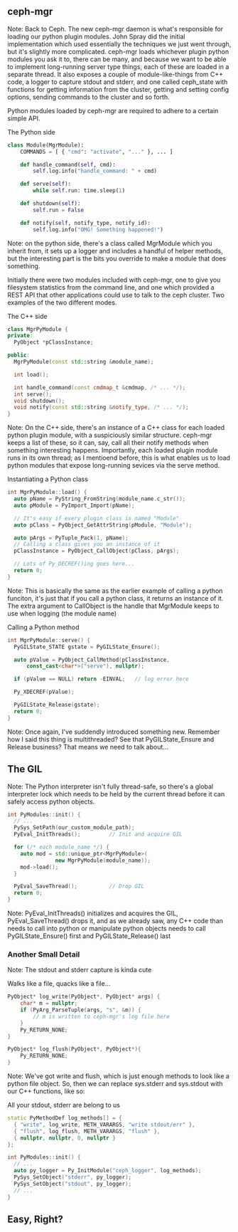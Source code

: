 ## ceph-mgr

Note: Back to Ceph.  The new ceph-mgr daemon is what's responsible for loading
our python plugin modules.  John Spray did the initial implementation which used
essentially the techniques we just went through, but it's slightly more complicated.
ceph-mgr loads whichever plugin python modules you ask it to, there can be many,
and because we want to be able to implement long-running server type things,
each of these are loaded in a separate thread.  It also exposes a couple of
module-like-things from C++ code, a logger to capture stdout and stderr, and one
called ceph_state with functions for getting information from the cluster, getting
and setting config options, sending commands to the cluster and so forth.

Python modules loaded by ceph-mgr are required to adhere to a certain simple API.


The Python side
```py
class Module(MgrModule):
    COMMANDS = [ { "cmd": "activate", "..." }, ... ]

    def handle_command(self, cmd):
        self.log.info("handle_command: " + cmd)

    def serve(self):
        while self.run: time.sleep(1)

    def shutdown(self):
        self.run = False

    def notify(self, notify_type, notify_id):
        self.log.info("OMG! Something happened!")
```

Note: on the python side, there's a class called MgrModule which you inherit from,
it sets up a logger and includes a handful of helper methods, but the interesting
part is the bits you override to make a module that does something.

Initially there were two modules included with ceph-mgr, one to give you filesystem
statistics from the command line, and one which provided a REST API that other
applications could use to talk to the ceph cluster.  Two examples of the two
different modes.


The C++ side
```c++
class MgrPyModule {
private:
  PyObject *pClassInstance;

public:
  MgrPyModule(const std::string &module_name);

  int load();

  int handle_command(const cmdmap_t &cmdmap, /* ... */);
  int serve();
  void shutdown();
  void notify(const std::string &notify_type, /* ... */);
}
```

Note: On the C++ side, there's an instance of a C++ class for each loaded python
plugin module, with a suspiciously similar structure.  ceph-mgr keeps a list of
these, so it can, say, call all their notify methods when something interesting
happens.  Importantly, each loaded plugin module runs in its own thread; as I
mentioend before, this is what enables us to load python modules that expose
long-running sevices via the serve method.


Instantiating a Python class
```c++
int MgrPyModule::load() {
  auto pName = PyString_FromString(module_name.c_str());
  auto pModule = PyImport_Import(pName);

  // It's easy if every plugin class is named "Module"
  auto pClass = PyObject_GetAttrString(pModule, "Module");

  auto pArgs = PyTuple_Pack(1, pName);
  // Calling a class gives you an instance of it
  pClassInstance = PyObject_CallObject(pClass, pArgs);

  // Lots of Py_DECREF()ing goes here...
  return 0;
}
```

Note: This is basically the same as the earlier example of calling a python
funciton, it's just that if you call a python class, it returns an instance
of it.  The extra argument to CallObject is the handle that MgrModule keeps to
use when logging (the module name)


Calling a Python method
```c++
int MgrPyModule::serve() {
  PyGILState_STATE gstate = PyGILState_Ensure();

  auto pValue = PyObject_CallMethod(pClassInstance,
      const_cast<char*>("serve"), nullptr);

  if (pValue == NULL) return -EINVAL;   // log error here

  Py_XDECREF(pValue);

  PyGILState_Release(gstate);
  return 0;
}
```

Note: Once again, I've suddendly introduced something new.  Remember how I said
this thing is multithreaded?  See that PyGILState_Ensure and Release business?
That means we need to talk about...


## The GIL

Note: The Python interpreter isn't fully thread-safe, so there's a global interpreter lock which needs to be held by the current thread before it can safely access python objects.


```c++
int PyModules::init() {
  // ...
  PySys_SetPath(our_custom_module_path);
  PyEval_InitThreads();         // Init and acquire GIL

  for (/* each module_name */) {
    auto mod = std::unique_ptr<MgrPyModule>(
               new MgrPyModule(module_name));
    mod->load();
  }

  PyEval_SaveThread();          // Drop GIL
  return 0;
}
```

Note: PyEval_InitThreads() initializes and acquires the GIL, PyEval_SaveThread() drops it, and as we already saw, any C++ code than needs to call into python or manipulate python objects needs to call PyGILState_Ensure() first and PyGILState_Release() last


### Another Small Detail

Note: The stdout and stderr capture is kinda cute


Walks like a file, quacks like a file...
```c++
PyObject* log_write(PyObject*, PyObject* args) {
    char* m = nullptr;
    if (PyArg_ParseTuple(args, "s", &m)) {
        // m is written to ceph-mgr's log file here
    }
    Py_RETURN_NONE;
}

PyObject* log_flush(PyObject*, PyObject*){
    Py_RETURN_NONE;
}
```

Note: We've got write and flush, which is just enough methods to look like a python file object.  So, then we can replace sys.stderr and sys.stdout with our C++ functions, like so:


All your stdout, stderr are belong to us
```c++
static PyMethodDef log_methods[] = {
  { "write", log_write, METH_VARARGS, "write stdout/err" },
  { "flush", log_flush, METH_VARARGS, "flush" },
  { nullptr, nullptr, 0, nullptr }
};

int PyModules::init() {
  // ...
  auto py_logger = Py_InitModule("ceph_logger", log_methods);
  PySys_SetObject("stderr", py_logger);
  PySys_SetObject("stdout", py_logger);
  // ...
}
```


## Easy, Right?
